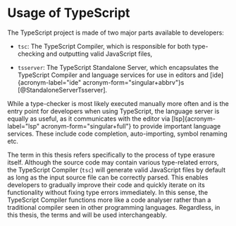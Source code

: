 # Usage of TypeScript

The TypeScript project is made of two major parts available to developers:

-   `tsc`: The TypeScript Compiler, which is responsible for both type-checking and outputting valid JavaScript files,

-   `tsserver`: The TypeScript Standalone Server, which encapsulates the TypeScript Compiler and language services for use in editors and [ide]{acronym-label="ide" acronym-form="singular+abbrv"}s [@StandaloneServerTsserver].

While a type-checker is most likely executed manually more often and is the entry point for developers when using TypeScript, the language server is equally as useful, as it communicates with the editor via [lsp]{acronym-label="lsp" acronym-form="singular+full"} to provide important language services. These include code completion, auto-importing, symbol renaming etc.

The term in this thesis refers specifically to the process of type erasure itself. Although the source code may contain various type-related errors, the TypeScript Compiler (`tsc`) will generate valid JavaScript files by default as long as the input source file can be correctly parsed. This enables developers to gradually improve their code and quickly iterate on its functionality without fixing type errors immediately. In this sense, the TypeScript Compiler functions more like a code analyser rather than a traditional compiler seen in other programming languages. Regardless, in this thesis, the terms and will be used interchangeably.
